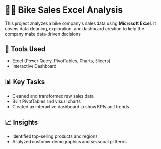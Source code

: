 # 🚴‍♀️ Bike Sales Excel Analysis

This project analyzes a bike company's sales data using **Microsoft Excel**. It covers data cleaning, exploration, and dashboard creation to help the company make data-driven decisions.

## 🔧 Tools Used
- Excel (Power Query, PivotTables, Charts, Slicers)
- Interactive Dashboard

## 📊 Key Tasks
- Cleaned and transformed raw sales data
- Built PivotTables and visual charts
- Created an interactive dashboard to show KPIs and trends

## 📈 Insights
- Identified top-selling products and regions
- Analyzed customer demographics and seasonal patterns
